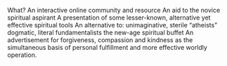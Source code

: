 What?
An interactive online community and resource
An aid to the novice spiritual aspirant
A presentation of some lesser-known, alternative yet effective spiritual tools
An alternative to: 
unimaginative, sterile “atheists”
dogmatic, literal fundamentalists
the new-age spiritual buffet
An advertisement for forgiveness, compassion and kindness as the simultaneous basis of personal fulfillment and more effective worldly operation.